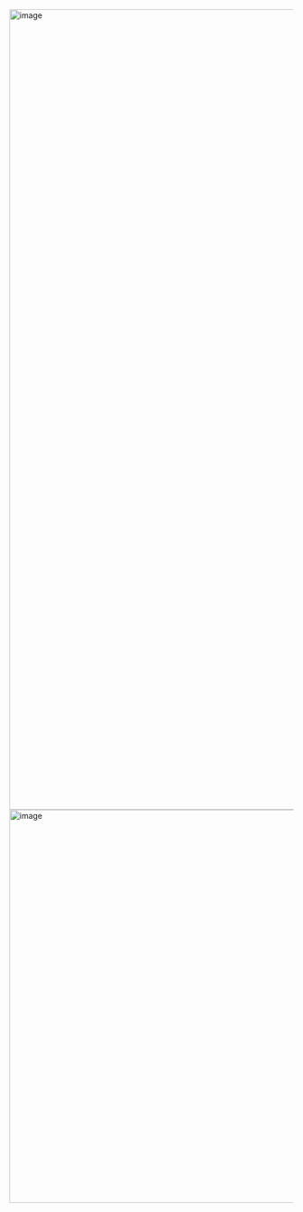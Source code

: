 <img width="1417" alt="image" src="https://github.com/user-attachments/assets/8d175218-ef6e-4bb5-af02-f288d7431b24" />
<img width="696" alt="image" src="https://github.com/user-attachments/assets/00285904-fdd0-4ae9-9327-dd8da9e1b52f" />
